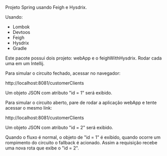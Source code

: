 Projeto Spring usando Feigh e Hysdrix.

Usando:

* Lombok
* Devtoos
* Feigh
* Hysdrix
* Gradle


Este pacote possui dois projeto: webApp e o feighWithHysdrix.
Rodar cada uma em um Intellij.

<p>Para simular o circuito fechado, acessar no navegador:</p>
http://localhost:8081/customerClients

Um objeto JSON com atributo "id = 1" será exibido.

<p>Para simular o circuito aberto, pare de rodar a aplicação webApp e tente acessar o mesmo link:</p>
http://localhost:8081/customerClients

Um objeto JSON com atributo "id = 2" será exibido.

Quando o fluxo é normal, o objeto de "id = 1" é exibido, quando ocorre um rompimento do circuito o fallback é acionado.
Assim a requisição recebe uma nova rota que exibe o "id = 2".
